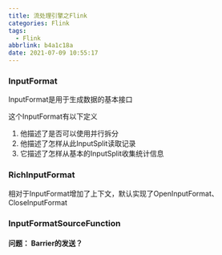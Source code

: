 ```yaml
---
title: 流处理引擎之Flink
categories: Flink
tags:
  - Flink
abbrlink: b4a1c18a
date: 2021-07-09 10:55:17
---
```











### InputFormat

InputFormat是用于生成数据的基本接口

这个InputFormat有以下定义

1. 他描述了是否可以使用并行拆分
2. 他描述了怎样从此InputSplit读取记录
3. 它描述了怎样从基本的InputSplit收集统计信息





### RichInputFormat

相对于InputFormat增加了上下文，默认实现了OpenInputFormat、CloseInputFormat



### InputFormatSourceFunction

#### 问题： Barrier的发送？





## 

